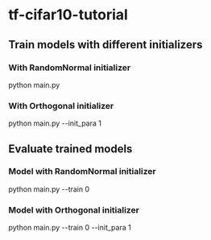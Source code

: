 # tf-cifar10-tutorial

## Train models with different initializers

### With RandomNormal initializer

python main.py

### With Orthogonal initializer

python main.py --init_para 1

## Evaluate trained models

### Model with RandomNormal initializer
python main.py --train 0

### Model with Orthogonal initializer
python main.py --train 0 --init_para 1
